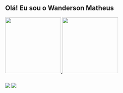 ## Olá! Eu sou o Wanderson Matheus

<div>
  <a href="https://github.com/MatheusWanderson">
  <img height="180em" src="https://github-readme-stats.vercel.app/api?username=MatheusWanderson&show_icons=true&theme=dracula&include_all_commits=true&count_private=true"/>
  <img height="180em" src="https://github-readme-stats.vercel.app/api/top-langs/?username=MatheusWanderson&layout=compact&langs_count=16&theme=dracula"/>
</div>

 
  ##
  
<div>   
  <a href="https://www.instagram.com/matthew_wanderson/" target="_blank"><img src="https://img.shields.io/badge/-Instagram-%23E4405F?style=for-the-badge&logo=instagram&logoColor=white" target="_blank"></a>
  <a href="https://www.linkedin.com/in/wanderson-matheus/" target="_blank"><img src="https://img.shields.io/badge/-LinkedIn-%230077B5?style=for-the-badge&logo=linkedin&logoColor=white" target="_blank"></a> 
  
</div>
